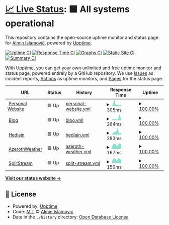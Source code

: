 # [📈 Live Status](https://alminisl.github.io/upptimer): <!--live status--> **🟩 All systems operational**

This repository contains the open-source uptime monitor and status page for [Almin Islamović](https://almin.dev/), powered by [Upptime](https://github.com/upptime/upptime).

[![Uptime CI](https://github.com/alminisl/upptimer/workflows/Uptime%20CI/badge.svg)](https://github.com/upptime/upptime/actions?query=workflow%3A%22Uptime+CI%22)
[![Response Time CI](https://github.com/alminisl/upptimer/workflows/Response%20Time%20CI/badge.svg)](https://github.com/upptime/upptime/actions?query=workflow%3A%22Response+Time+CI%22)
[![Graphs CI](https://github.com/alminisl/upptimer/workflows/Graphs%20CI/badge.svg)](https://github.com/upptime/upptime/actions?query=workflow%3A%22Graphs+CI%22)
[![Static Site CI](https://github.com/alminisl/upptimer/workflows/Static%20Site%20CI/badge.svg)](https://github.com/upptime/upptime/actions?query=workflow%3A%22Static+Site+CI%22)
[![Summary CI](https://github.com/alminisl/upptimer/workflows/Summary%20CI/badge.svg)](https://github.com/upptime/upptime/actions?query=workflow%3A%22Summary+CI%22)

With [Upptime](https://upptime.js.org), you can get your own unlimited and free uptime monitor and status page, powered entirely by a GitHub repository. We use [Issues](https://github.com/alminisl/upptimer/issues) as incident reports, [Actions](https://github.com/alminisl/upptimer/actions) as uptime monitors, and [Pages](https://alminisl.github.io/upptimer) for the status page.

<!--start: status pages-->
<!-- This summary is generated by Upptime (https://github.com/upptime/upptime) -->
<!-- Do not edit this manually, your changes will be overwritten -->
<!-- prettier-ignore -->
| URL | Status | History | Response Time | Uptime |
| --- | ------ | ------- | ------------- | ------ |
| <img alt="" src="https://favicons.githubusercontent.com/almin.dev" height="13"> [Personal Website](https://almin.dev) | 🟩 Up | [personal-website.yml](https://github.com/alminisl/upptimer/commits/HEAD/history/personal-website.yml) | <details><summary><img alt="Response time graph" src="./graphs/personal-website/response-time-week.png" height="20"> 305ms</summary><br><a href="https://status.almin.dev/history/personal-website"><img alt="Response time 244" src="https://img.shields.io/endpoint?url=https%3A%2F%2Fraw.githubusercontent.com%2Falminisl%2Fupptimer%2FHEAD%2Fapi%2Fpersonal-website%2Fresponse-time.json"></a><br><a href="https://status.almin.dev/history/personal-website"><img alt="24-hour response time 194" src="https://img.shields.io/endpoint?url=https%3A%2F%2Fraw.githubusercontent.com%2Falminisl%2Fupptimer%2FHEAD%2Fapi%2Fpersonal-website%2Fresponse-time-day.json"></a><br><a href="https://status.almin.dev/history/personal-website"><img alt="7-day response time 305" src="https://img.shields.io/endpoint?url=https%3A%2F%2Fraw.githubusercontent.com%2Falminisl%2Fupptimer%2FHEAD%2Fapi%2Fpersonal-website%2Fresponse-time-week.json"></a><br><a href="https://status.almin.dev/history/personal-website"><img alt="30-day response time 238" src="https://img.shields.io/endpoint?url=https%3A%2F%2Fraw.githubusercontent.com%2Falminisl%2Fupptimer%2FHEAD%2Fapi%2Fpersonal-website%2Fresponse-time-month.json"></a><br><a href="https://status.almin.dev/history/personal-website"><img alt="1-year response time 244" src="https://img.shields.io/endpoint?url=https%3A%2F%2Fraw.githubusercontent.com%2Falminisl%2Fupptimer%2FHEAD%2Fapi%2Fpersonal-website%2Fresponse-time-year.json"></a></details> | <details><summary><a href="https://status.almin.dev/history/personal-website">100.00%</a></summary><a href="https://status.almin.dev/history/personal-website"><img alt="All-time uptime 100.00%" src="https://img.shields.io/endpoint?url=https%3A%2F%2Fraw.githubusercontent.com%2Falminisl%2Fupptimer%2FHEAD%2Fapi%2Fpersonal-website%2Fuptime.json"></a><br><a href="https://status.almin.dev/history/personal-website"><img alt="24-hour uptime 100.00%" src="https://img.shields.io/endpoint?url=https%3A%2F%2Fraw.githubusercontent.com%2Falminisl%2Fupptimer%2FHEAD%2Fapi%2Fpersonal-website%2Fuptime-day.json"></a><br><a href="https://status.almin.dev/history/personal-website"><img alt="7-day uptime 100.00%" src="https://img.shields.io/endpoint?url=https%3A%2F%2Fraw.githubusercontent.com%2Falminisl%2Fupptimer%2FHEAD%2Fapi%2Fpersonal-website%2Fuptime-week.json"></a><br><a href="https://status.almin.dev/history/personal-website"><img alt="30-day uptime 100.00%" src="https://img.shields.io/endpoint?url=https%3A%2F%2Fraw.githubusercontent.com%2Falminisl%2Fupptimer%2FHEAD%2Fapi%2Fpersonal-website%2Fuptime-month.json"></a><br><a href="https://status.almin.dev/history/personal-website"><img alt="1-year uptime 100.00%" src="https://img.shields.io/endpoint?url=https%3A%2F%2Fraw.githubusercontent.com%2Falminisl%2Fupptimer%2FHEAD%2Fapi%2Fpersonal-website%2Fuptime-year.json"></a></details>
| <img alt="" src="https://favicons.githubusercontent.com/blog.almin.dev" height="13"> [Blog](https://blog.almin.dev) | 🟩 Up | [blog.yml](https://github.com/alminisl/upptimer/commits/HEAD/history/blog.yml) | <details><summary><img alt="Response time graph" src="./graphs/blog/response-time-week.png" height="20"> 264ms</summary><br><a href="https://status.almin.dev/history/blog"><img alt="Response time 227" src="https://img.shields.io/endpoint?url=https%3A%2F%2Fraw.githubusercontent.com%2Falminisl%2Fupptimer%2FHEAD%2Fapi%2Fblog%2Fresponse-time.json"></a><br><a href="https://status.almin.dev/history/blog"><img alt="24-hour response time 109" src="https://img.shields.io/endpoint?url=https%3A%2F%2Fraw.githubusercontent.com%2Falminisl%2Fupptimer%2FHEAD%2Fapi%2Fblog%2Fresponse-time-day.json"></a><br><a href="https://status.almin.dev/history/blog"><img alt="7-day response time 264" src="https://img.shields.io/endpoint?url=https%3A%2F%2Fraw.githubusercontent.com%2Falminisl%2Fupptimer%2FHEAD%2Fapi%2Fblog%2Fresponse-time-week.json"></a><br><a href="https://status.almin.dev/history/blog"><img alt="30-day response time 249" src="https://img.shields.io/endpoint?url=https%3A%2F%2Fraw.githubusercontent.com%2Falminisl%2Fupptimer%2FHEAD%2Fapi%2Fblog%2Fresponse-time-month.json"></a><br><a href="https://status.almin.dev/history/blog"><img alt="1-year response time 227" src="https://img.shields.io/endpoint?url=https%3A%2F%2Fraw.githubusercontent.com%2Falminisl%2Fupptimer%2FHEAD%2Fapi%2Fblog%2Fresponse-time-year.json"></a></details> | <details><summary><a href="https://status.almin.dev/history/blog">100.00%</a></summary><a href="https://status.almin.dev/history/blog"><img alt="All-time uptime 100.00%" src="https://img.shields.io/endpoint?url=https%3A%2F%2Fraw.githubusercontent.com%2Falminisl%2Fupptimer%2FHEAD%2Fapi%2Fblog%2Fuptime.json"></a><br><a href="https://status.almin.dev/history/blog"><img alt="24-hour uptime 100.00%" src="https://img.shields.io/endpoint?url=https%3A%2F%2Fraw.githubusercontent.com%2Falminisl%2Fupptimer%2FHEAD%2Fapi%2Fblog%2Fuptime-day.json"></a><br><a href="https://status.almin.dev/history/blog"><img alt="7-day uptime 100.00%" src="https://img.shields.io/endpoint?url=https%3A%2F%2Fraw.githubusercontent.com%2Falminisl%2Fupptimer%2FHEAD%2Fapi%2Fblog%2Fuptime-week.json"></a><br><a href="https://status.almin.dev/history/blog"><img alt="30-day uptime 100.00%" src="https://img.shields.io/endpoint?url=https%3A%2F%2Fraw.githubusercontent.com%2Falminisl%2Fupptimer%2FHEAD%2Fapi%2Fblog%2Fuptime-month.json"></a><br><a href="https://status.almin.dev/history/blog"><img alt="1-year uptime 100.00%" src="https://img.shields.io/endpoint?url=https%3A%2F%2Fraw.githubusercontent.com%2Falminisl%2Fupptimer%2FHEAD%2Fapi%2Fblog%2Fuptime-year.json"></a></details>
| <img alt="" src="https://favicons.githubusercontent.com/www.hedlajn.info" height="13"> [Hedlajn](https://www.hedlajn.info) | 🟩 Up | [hedlajn.yml](https://github.com/alminisl/upptimer/commits/HEAD/history/hedlajn.yml) | <details><summary><img alt="Response time graph" src="./graphs/hedlajn/response-time-week.png" height="20"> 283ms</summary><br><a href="https://status.almin.dev/history/hedlajn"><img alt="Response time 277" src="https://img.shields.io/endpoint?url=https%3A%2F%2Fraw.githubusercontent.com%2Falminisl%2Fupptimer%2FHEAD%2Fapi%2Fhedlajn%2Fresponse-time.json"></a><br><a href="https://status.almin.dev/history/hedlajn"><img alt="24-hour response time 222" src="https://img.shields.io/endpoint?url=https%3A%2F%2Fraw.githubusercontent.com%2Falminisl%2Fupptimer%2FHEAD%2Fapi%2Fhedlajn%2Fresponse-time-day.json"></a><br><a href="https://status.almin.dev/history/hedlajn"><img alt="7-day response time 283" src="https://img.shields.io/endpoint?url=https%3A%2F%2Fraw.githubusercontent.com%2Falminisl%2Fupptimer%2FHEAD%2Fapi%2Fhedlajn%2Fresponse-time-week.json"></a><br><a href="https://status.almin.dev/history/hedlajn"><img alt="30-day response time 361" src="https://img.shields.io/endpoint?url=https%3A%2F%2Fraw.githubusercontent.com%2Falminisl%2Fupptimer%2FHEAD%2Fapi%2Fhedlajn%2Fresponse-time-month.json"></a><br><a href="https://status.almin.dev/history/hedlajn"><img alt="1-year response time 277" src="https://img.shields.io/endpoint?url=https%3A%2F%2Fraw.githubusercontent.com%2Falminisl%2Fupptimer%2FHEAD%2Fapi%2Fhedlajn%2Fresponse-time-year.json"></a></details> | <details><summary><a href="https://status.almin.dev/history/hedlajn">100.00%</a></summary><a href="https://status.almin.dev/history/hedlajn"><img alt="All-time uptime 100.00%" src="https://img.shields.io/endpoint?url=https%3A%2F%2Fraw.githubusercontent.com%2Falminisl%2Fupptimer%2FHEAD%2Fapi%2Fhedlajn%2Fuptime.json"></a><br><a href="https://status.almin.dev/history/hedlajn"><img alt="24-hour uptime 100.00%" src="https://img.shields.io/endpoint?url=https%3A%2F%2Fraw.githubusercontent.com%2Falminisl%2Fupptimer%2FHEAD%2Fapi%2Fhedlajn%2Fuptime-day.json"></a><br><a href="https://status.almin.dev/history/hedlajn"><img alt="7-day uptime 100.00%" src="https://img.shields.io/endpoint?url=https%3A%2F%2Fraw.githubusercontent.com%2Falminisl%2Fupptimer%2FHEAD%2Fapi%2Fhedlajn%2Fuptime-week.json"></a><br><a href="https://status.almin.dev/history/hedlajn"><img alt="30-day uptime 100.00%" src="https://img.shields.io/endpoint?url=https%3A%2F%2Fraw.githubusercontent.com%2Falminisl%2Fupptimer%2FHEAD%2Fapi%2Fhedlajn%2Fuptime-month.json"></a><br><a href="https://status.almin.dev/history/hedlajn"><img alt="1-year uptime 100.00%" src="https://img.shields.io/endpoint?url=https%3A%2F%2Fraw.githubusercontent.com%2Falminisl%2Fupptimer%2FHEAD%2Fapi%2Fhedlajn%2Fuptime-year.json"></a></details>
| <img alt="" src="https://favicons.githubusercontent.com/www.azerothweather.com" height="13"> [AzerothWeather](https://www.azerothweather.com) | 🟩 Up | [azeroth-weather.yml](https://github.com/alminisl/upptimer/commits/HEAD/history/azeroth-weather.yml) | <details><summary><img alt="Response time graph" src="./graphs/azeroth-weather/response-time-week.png" height="20"> 167ms</summary><br><a href="https://status.almin.dev/history/azeroth-weather"><img alt="Response time 246" src="https://img.shields.io/endpoint?url=https%3A%2F%2Fraw.githubusercontent.com%2Falminisl%2Fupptimer%2FHEAD%2Fapi%2Fazeroth-weather%2Fresponse-time.json"></a><br><a href="https://status.almin.dev/history/azeroth-weather"><img alt="24-hour response time 182" src="https://img.shields.io/endpoint?url=https%3A%2F%2Fraw.githubusercontent.com%2Falminisl%2Fupptimer%2FHEAD%2Fapi%2Fazeroth-weather%2Fresponse-time-day.json"></a><br><a href="https://status.almin.dev/history/azeroth-weather"><img alt="7-day response time 167" src="https://img.shields.io/endpoint?url=https%3A%2F%2Fraw.githubusercontent.com%2Falminisl%2Fupptimer%2FHEAD%2Fapi%2Fazeroth-weather%2Fresponse-time-week.json"></a><br><a href="https://status.almin.dev/history/azeroth-weather"><img alt="30-day response time 191" src="https://img.shields.io/endpoint?url=https%3A%2F%2Fraw.githubusercontent.com%2Falminisl%2Fupptimer%2FHEAD%2Fapi%2Fazeroth-weather%2Fresponse-time-month.json"></a><br><a href="https://status.almin.dev/history/azeroth-weather"><img alt="1-year response time 246" src="https://img.shields.io/endpoint?url=https%3A%2F%2Fraw.githubusercontent.com%2Falminisl%2Fupptimer%2FHEAD%2Fapi%2Fazeroth-weather%2Fresponse-time-year.json"></a></details> | <details><summary><a href="https://status.almin.dev/history/azeroth-weather">100.00%</a></summary><a href="https://status.almin.dev/history/azeroth-weather"><img alt="All-time uptime 100.00%" src="https://img.shields.io/endpoint?url=https%3A%2F%2Fraw.githubusercontent.com%2Falminisl%2Fupptimer%2FHEAD%2Fapi%2Fazeroth-weather%2Fuptime.json"></a><br><a href="https://status.almin.dev/history/azeroth-weather"><img alt="24-hour uptime 100.00%" src="https://img.shields.io/endpoint?url=https%3A%2F%2Fraw.githubusercontent.com%2Falminisl%2Fupptimer%2FHEAD%2Fapi%2Fazeroth-weather%2Fuptime-day.json"></a><br><a href="https://status.almin.dev/history/azeroth-weather"><img alt="7-day uptime 100.00%" src="https://img.shields.io/endpoint?url=https%3A%2F%2Fraw.githubusercontent.com%2Falminisl%2Fupptimer%2FHEAD%2Fapi%2Fazeroth-weather%2Fuptime-week.json"></a><br><a href="https://status.almin.dev/history/azeroth-weather"><img alt="30-day uptime 100.00%" src="https://img.shields.io/endpoint?url=https%3A%2F%2Fraw.githubusercontent.com%2Falminisl%2Fupptimer%2FHEAD%2Fapi%2Fazeroth-weather%2Fuptime-month.json"></a><br><a href="https://status.almin.dev/history/azeroth-weather"><img alt="1-year uptime 100.00%" src="https://img.shields.io/endpoint?url=https%3A%2F%2Fraw.githubusercontent.com%2Falminisl%2Fupptimer%2FHEAD%2Fapi%2Fazeroth-weather%2Fuptime-year.json"></a></details>
| <img alt="" src="https://favicons.githubusercontent.com/splitstream.net" height="13"> [SplitStream](https://splitstream.net) | 🟩 Up | [split-stream.yml](https://github.com/alminisl/upptimer/commits/HEAD/history/split-stream.yml) | <details><summary><img alt="Response time graph" src="./graphs/split-stream/response-time-week.png" height="20"> 159ms</summary><br><a href="https://status.almin.dev/history/split-stream"><img alt="Response time 283" src="https://img.shields.io/endpoint?url=https%3A%2F%2Fraw.githubusercontent.com%2Falminisl%2Fupptimer%2FHEAD%2Fapi%2Fsplit-stream%2Fresponse-time.json"></a><br><a href="https://status.almin.dev/history/split-stream"><img alt="24-hour response time 134" src="https://img.shields.io/endpoint?url=https%3A%2F%2Fraw.githubusercontent.com%2Falminisl%2Fupptimer%2FHEAD%2Fapi%2Fsplit-stream%2Fresponse-time-day.json"></a><br><a href="https://status.almin.dev/history/split-stream"><img alt="7-day response time 159" src="https://img.shields.io/endpoint?url=https%3A%2F%2Fraw.githubusercontent.com%2Falminisl%2Fupptimer%2FHEAD%2Fapi%2Fsplit-stream%2Fresponse-time-week.json"></a><br><a href="https://status.almin.dev/history/split-stream"><img alt="30-day response time 212" src="https://img.shields.io/endpoint?url=https%3A%2F%2Fraw.githubusercontent.com%2Falminisl%2Fupptimer%2FHEAD%2Fapi%2Fsplit-stream%2Fresponse-time-month.json"></a><br><a href="https://status.almin.dev/history/split-stream"><img alt="1-year response time 283" src="https://img.shields.io/endpoint?url=https%3A%2F%2Fraw.githubusercontent.com%2Falminisl%2Fupptimer%2FHEAD%2Fapi%2Fsplit-stream%2Fresponse-time-year.json"></a></details> | <details><summary><a href="https://status.almin.dev/history/split-stream">100.00%</a></summary><a href="https://status.almin.dev/history/split-stream"><img alt="All-time uptime 100.00%" src="https://img.shields.io/endpoint?url=https%3A%2F%2Fraw.githubusercontent.com%2Falminisl%2Fupptimer%2FHEAD%2Fapi%2Fsplit-stream%2Fuptime.json"></a><br><a href="https://status.almin.dev/history/split-stream"><img alt="24-hour uptime 100.00%" src="https://img.shields.io/endpoint?url=https%3A%2F%2Fraw.githubusercontent.com%2Falminisl%2Fupptimer%2FHEAD%2Fapi%2Fsplit-stream%2Fuptime-day.json"></a><br><a href="https://status.almin.dev/history/split-stream"><img alt="7-day uptime 100.00%" src="https://img.shields.io/endpoint?url=https%3A%2F%2Fraw.githubusercontent.com%2Falminisl%2Fupptimer%2FHEAD%2Fapi%2Fsplit-stream%2Fuptime-week.json"></a><br><a href="https://status.almin.dev/history/split-stream"><img alt="30-day uptime 100.00%" src="https://img.shields.io/endpoint?url=https%3A%2F%2Fraw.githubusercontent.com%2Falminisl%2Fupptimer%2FHEAD%2Fapi%2Fsplit-stream%2Fuptime-month.json"></a><br><a href="https://status.almin.dev/history/split-stream"><img alt="1-year uptime 100.00%" src="https://img.shields.io/endpoint?url=https%3A%2F%2Fraw.githubusercontent.com%2Falminisl%2Fupptimer%2FHEAD%2Fapi%2Fsplit-stream%2Fuptime-year.json"></a></details>

<!--end: status pages-->

[**Visit our status website →**](https://alminisl.github.io/upptimer)

## 📄 License

- Powered by: [Upptime](https://github.com/upptime/upptime)
- Code: [MIT](./LICENSE) © [Almin Islamović](https://almin.dev/)
- Data in the `./history` directory: [Open Database License](https://opendatacommons.org/licenses/odbl/1-0/)
